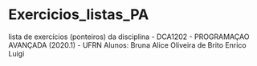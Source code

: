# Exercicios_listas_PA
lista de exercícios (ponteiros) da disciplina - DCA1202 -  PROGRAMAÇAO AVANÇADA (2020.1) - UFRN 
Alunos:
Bruna Alice Oliveira de Brito
Enrico Luigi
